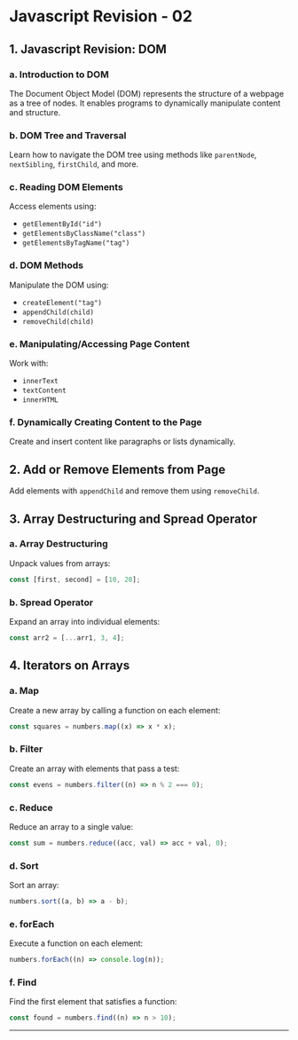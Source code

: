 # Javascript Revision - 02

## 1. Javascript Revision: DOM

### a. Introduction to DOM

The Document Object Model (DOM) represents the structure of a webpage as a tree of nodes. It enables programs to dynamically manipulate content and structure.

### b. DOM Tree and Traversal

Learn how to navigate the DOM tree using methods like `parentNode`, `nextSibling`, `firstChild`, and more.

### c. Reading DOM Elements

Access elements using:

- `getElementById("id")`
- `getElementsByClassName("class")`
- `getElementsByTagName("tag")`

### d. DOM Methods

Manipulate the DOM using:

- `createElement("tag")`
- `appendChild(child)`
- `removeChild(child)`

### e. Manipulating/Accessing Page Content

Work with:

- `innerText`
- `textContent`
- `innerHTML`

### f. Dynamically Creating Content to the Page

Create and insert content like paragraphs or lists dynamically.

## 2. Add or Remove Elements from Page

Add elements with `appendChild` and remove them using `removeChild`.

## 3. Array Destructuring and Spread Operator

### a. Array Destructuring

Unpack values from arrays:

```javascript
const [first, second] = [10, 20];
```

### b. Spread Operator

Expand an array into individual elements:

```javascript
const arr2 = [...arr1, 3, 4];
```

## 4. Iterators on Arrays

### a. Map

Create a new array by calling a function on each element:

```javascript
const squares = numbers.map((x) => x * x);
```

### b. Filter

Create an array with elements that pass a test:

```javascript
const evens = numbers.filter((n) => n % 2 === 0);
```

### c. Reduce

Reduce an array to a single value:

```javascript
const sum = numbers.reduce((acc, val) => acc + val, 0);
```

### d. Sort

Sort an array:

```javascript
numbers.sort((a, b) => a - b);
```

### e. forEach

Execute a function on each element:

```javascript
numbers.forEach((n) => console.log(n));
```

### f. Find

Find the first element that satisfies a function:

```javascript
const found = numbers.find((n) => n > 10);
```

---
